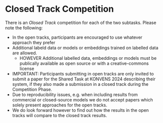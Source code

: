 # Closed Track Competition


There is an _Olosed Track_ competition for each of the two subtasks. Please note the following:

* In the open tracks, participants are encouraged to use whatever approach they prefer
* Additional labeld data or models or embeddings trained on labelled data are allowed.
  * HOWEVER Additional labelled data, embeddings or models must be publically available as open source or with a creative-commons license 
* IMPORTANT: Participants submitting in open tracks are only invited to submit a paper for the Shared Task at KONVENS 2024 describing their system, if they also made a submission in a closed track during the Competition Phase. 
* Due to reproducibility issues, e.g. when including results from commercial or closed-source models we do not accept papers which solely present approaches for the open tracks.
* We do look forward however to find out how the results in the open tracks will compare to the closed track results.
